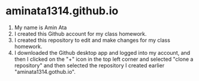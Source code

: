 # aminata1314.github.io
1. My name is Amin Ata
2. I created this Github account for my class homework.
3. I created this repository to edit and make changes for my class homework.
4. I downloaded the Github desktop app and logged into my account, and then I clicked on the "+" icon in the top left corner and selected "clone a repository" and then selected the repository I created earlier "aminata1314.gothub.io".